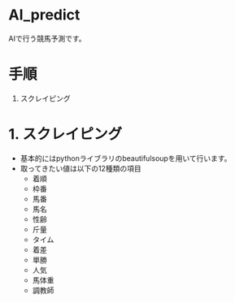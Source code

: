 # AI_predict
AIで行う競馬予測です。
# 手順
1. スクレイピング
# 1. スクレイピング
- 基本的にはpythonライブラリのbeautifulsoupを用いて行います。
- 取ってきたい値は以下の12種類の項目
  - 着順  
  - 枠番  
  - 馬番         
  - 馬名  
  - 性齢  
  - 斤量   
  - タイム     
  - 着差     
  - 単勝  
  - 人気      
  - 馬体重       
  - 調教師
